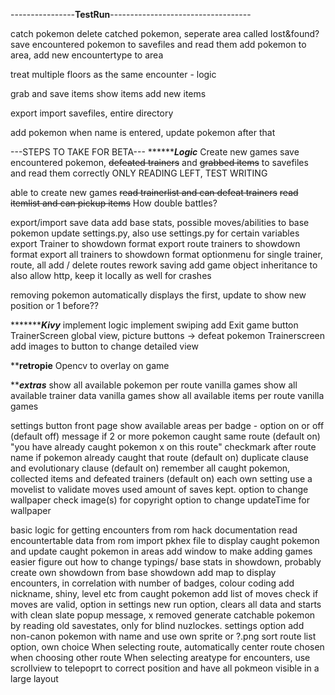 ----------------**TestRun**-----------------------------------

catch pokemon
delete catched pokemon, seperate area called lost&found?
save encountered pokemon to savefiles and read them
add pokemon to area, add new encountertype to area

treat multiple floors as the same encounter - logic

grab and save items
show items
add new items

export import savefiles, entire directory

add pokemon when name is entered, update pokemon after that



---STEPS TO TAKE FOR BETA---
*******************************Logic*************************
Create new games
save encountered pokemon, ~~defeated trainers~~ and ~~grabbed items~~ to savefiles and read them correctly ONLY READING LEFT, TEST WRITING

able to create new games
~~read trainerlist and can defeat trainers~~
~~read itemlist and can pickup items~~
How double battles?

export/import save data
add base stats, possible moves/abilities to base pokemon
update settings.py, also use settings.py for certain variables
export Trainer to showdown format
export route trainers to showdown format
export all trainers to showdown format
    optionmenu for single trainer, route, all
add / delete routes
rework saving
add game object inheritance to also allow http, keep it locally as well for crashes

removing pokemon automatically displays the first, update to show new position or 1 before??


********************************Kivy*************************
implement logic
implement swiping
add Exit game button
TrainerScreen global view, picture buttons -> defeat pokemon
Trainerscreen add images to button to change detailed view



****************************retropie**************************
Opencv to overlay on game



*****************************extras***************************
show all available pokemon per route vanilla games
show all available trainer data vanilla games
show all available items per route vanilla games

settings button front page
    show available areas per badge - option on or off (default off)
    message if 2 or more pokemon caught same route (default on) "you have already caught pokemon x on this route"
    checkmark after route name if pokemon already caught that route (default on)
    duplicate clause and evolutionary clause (default on)
    remember all caught pokemon, collected items and defeated trainers (default on) each own setting
    use a movelist to validate moves used
    amount of saves kept.
    option to change wallpaper
        check image(s) for copyright
        option to change updateTime for wallpaper

basic logic for getting encounters from rom hack documentation
read encountertable data from rom
    import pkhex file to display caught pokemon and update caught pokemon in areas
add window to make adding games easier
figure out how to change typings/ base stats in showdown, probably create own showdown from base showdown
add map to display encounters, in correlation with number of badges, colour coding
add nickname, shiny, level etc from caught pokemon
add list of moves
check if moves are valid, option in settings
new run option, clears all data and starts with clean slate
popup message, x removed
generate catchable pokemon by reading old savestates, only for blind nuzlockes. settings option
add non-canon pokemon with name and use own sprite or ?.png
sort route list option, own choice
When selecting route, automatically center route chosen when choosing other route
When selecting areatype for encounters, use scrollview to telepoprt to correct position and have all pokmeon visible in a large layout
